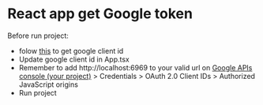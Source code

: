 # React app get Google token

Before run project:
- folow [this](https://developers.google.com/identity/gsi/web/guides/overview) to get google client id
- Update google client id in App.tsx
- Remember to add http://localhost:6969 to your valid url on [Google APIs console (your project)](https://console.developers.google.com/apis) > Credentials > OAuth 2.0 Client IDs > Authorized JavaScript origins
- Run project
